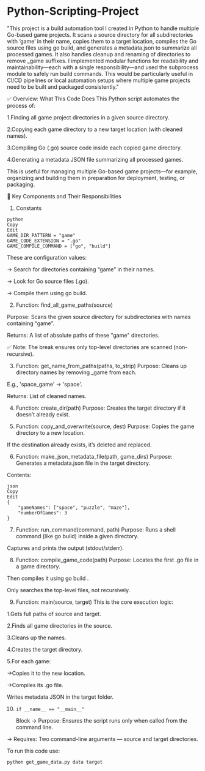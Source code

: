 # Python-Scripting-Project

"This project is a build automation tool I created in Python to handle multiple Go-based game projects. It scans a source directory for all subdirectories with ‘game’ in their name, copies them to a target location, compiles the Go source files using go build, and generates a metadata.json to summarize all processed games. It also handles cleanup and renaming of directories to remove _game suffixes. I implemented modular functions for readability and maintainability—each with a single responsibility—and used the subprocess module to safely run build commands. This would be particularly useful in CI/CD pipelines or local automation setups where multiple game projects need to be built and packaged consistently."

✅ Overview: What This Code Does
This Python script automates the process of:

1.Finding all game project directories in a given source directory.

2.Copying each game directory to a new target location (with cleaned names).

3.Compiling Go (.go) source code inside each copied game directory.

4.Generating a metadata JSON file summarizing all processed games.

This is useful for managing multiple Go-based game projects—for example, organizing and building them in preparation for deployment, testing, or packaging.

🧱 Key Components and Their Responsibilities
1. Constants
~~~
python
Copy
Edit
GAME_DIR_PATTERN = "game"
GAME_CODE_EXTENSION = ".go"
GAME_COMPILE_COMMAND = ["go", "build"]
~~~
These are configuration values:

-> Search for directories containing “game” in their names.

-> Look for Go source files (.go).

-> Compile them using go build.

2. Function: find_all_game_paths(source)

Purpose: Scans the given source directory for subdirectories with names containing “game”.

Returns: A list of absolute paths of these "game" directories.

✅ Note: The break ensures only top-level directories are scanned (non-recursive).

3. Function: get_name_from_paths(paths, to_strip)
Purpose: Cleans up directory names by removing _game from each.

E.g., 'space_game' → 'space'.

Returns: List of cleaned names.

4. Function: create_dir(path)
Purpose: Creates the target directory if it doesn’t already exist.

5. Function: copy_and_overwrite(source, dest)
Purpose: Copies the game directory to a new location.

If the destination already exists, it’s deleted and replaced.

6. Function: make_json_metadata_file(path, game_dirs)
Purpose: Generates a metadata.json file in the target directory.

Contents:
~~~
json
Copy
Edit
{
    "gameNames": ["space", "puzzle", "maze"],
    "numberOfGames": 3
}
~~~
7. Function: run_command(command, path)
Purpose: Runs a shell command (like go build) inside a given directory.

Captures and prints the output (stdout/stderr).

8. Function: compile_game_code(path)
Purpose: Locates the first .go file in a game directory.

Then compiles it using go build <filename>.

Only searches the top-level files, not recursively.

9. Function: main(source, target)
This is the core execution logic:

1.Gets full paths of source and target.

2.Finds all game directories in the source.

3.Cleans up the names.

4.Creates the target directory.

5.For each game:

->Copies it to the new location.

->Compiles its .go file.

Writes metadata JSON in the target folder.

10. ~~~
    if __name__ == "__main__"
    ~~~
    Block
-> Purpose: Ensures the script runs only when called from the command line.

-> Requires: Two command-line arguments — source and target directories.

To run this code use:
~~~
python get_game_data.py data target
~~~


